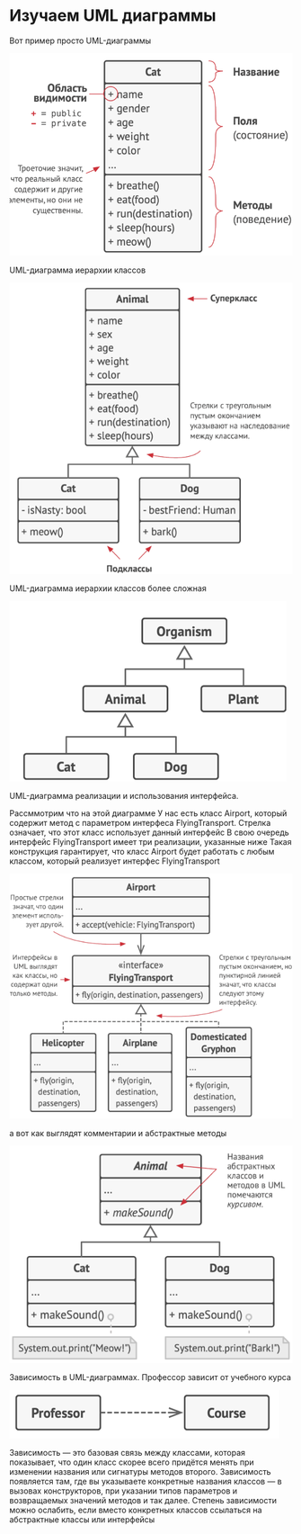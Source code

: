 # Изучаем UML диаграммы

Вот пример просто UML-диаграммы

![image](uml-01.png)


UML-диаграмма иерархии классов

![image](uml-02.png)

UML-диаграмма иерархии классов более сложная

![img.png](uml-03.png)

UML-диаграмма реализации и использования интерфейса.

Рассммотрим что на этой диаграмме
У нас есть класс Airport, который содержит метод с параметром интерфеса FlyingTransport.
Стрелка означает, что этот класс использует данный интерфейс
В свою очередь интерфейс FlyingTransport имеет три реализации, указанные ниже
Такая конструкция гарантирует, что класс Airport будет работать с любым классом, который реализует интерфес FlyingTransport

![img.png](uml-04.png)

а вот как выглядят комментарии и абстрактные методы

![img.png](uml-05.png)


Зависимость в UML-диаграммах. Профессор зависит от учебного курса

![img.png](uml-06.png)

Зависимость — это базовая связь между классами, которая показывает, что один класс скорее всего придётся менять
при изменении названия или сигнатуры методов второго.
Зависимость появляется там, где вы указываете конкретные названия классов — в вызовах конструкторов, при указании типов параметров и возвращаемых значений методов и так далее. Степень зависимости можно ослабить, если вместо конкретных классов ссылаться на абстрактные классы или интерфейсы